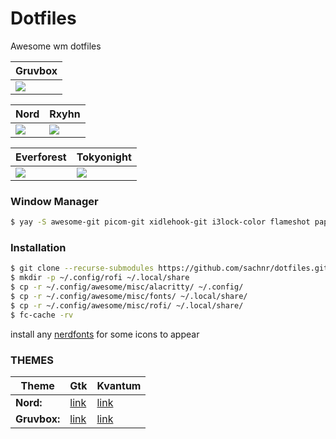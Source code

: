 # Dotfiles
Awesome wm dotfiles

|Gruvbox|
|------|
|![](misc/.images/gruvbox.png)|

|Nord|Rxyhn|
|------|------|
|![](misc/.images/nord.png)|![](misc/.images/rxyhn.png)|

|Everforest|Tokyonight|
|------|------|
|![](misc/.images/everforest.png)|![](misc/.images/tokyonight.png)|

### **Window Manager**
```bash
$ yay -S awesome-git picom-git xidlehook-git i3lock-color flameshot papirus-icon-theme rofi jq redshift qt5ct kvantum gnome-system-monitor polkit-gnome gnome-keyring mpd mpc ncmpcpp playerctl mpdris2 -noconfirm
```
### **Installation**
```bash
$ git clone --recurse-submodules https://github.com/sachnr/dotfiles.git ~/.config/awesome
$ mkdir -p ~/.config/rofi ~/.local/share
$ cp -r ~/.config/awesome/misc/alacritty/ ~/.config/
$ cp -r ~/.config/awesome/misc/fonts/ ~/.local/share/
$ cp -r ~/.config/awesome/misc/rofi/ ~/.local/share/
$ fc-cache -rv
```
install any [nerdfonts](https://www.nerdfonts.com/) for some icons to appear
### **THEMES**
|Theme|Gtk|Kvantum|
|------|------|------|
|**Nord:**|[link](https://www.gnome-look.org/p/1267246)|[link](https://www.gnome-look.org/p/1326272)|
|**Gruvbox:**|[link](https://www.gnome-look.org/p/1681313/)|[link](https://github.com/sachnr/Gruvbox-Kvantum)|





